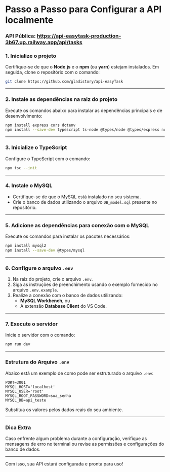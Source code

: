 
# Passo a Passo para Configurar a API localmente

### API Pública: https://api-easytask-production-3b67.up.railway.app/api/tasks

### 1. Inicialize o projeto 
Certifique-se de que o **Node.js** e o **npm** (ou **yarn**) estejam instalados. Em seguida, clone o repositório com o comando:

```bash
git clone https://github.com/gladistory/api-easyTask
```

---

### 2. Instale as dependências na raiz do projeto
Execute os comandos abaixo para instalar as dependências principais e de desenvolvimento:

```bash
npm install express cors dotenv
npm install --save-dev typescript ts-node @types/node @types/express nodemon
```

---

### 3. Inicialize o TypeScript
Configure o TypeScript com o comando:

```bash
npx tsc --init
```

---

### 4. Instale o MySQL
- Certifique-se de que o MySQL está instalado no seu sistema.
- Crie o banco de dados utilizando o arquivo `DB_model.sql` presente no repositório.

---

### 5. Adicione as dependências para conexão com o MySQL
Execute os comandos para instalar os pacotes necessários:

```bash
npm install mysql2
npm install --save-dev @types/mysql
```

---

### 6. Configure o arquivo `.env`
1. Na raiz do projeto, crie o arquivo `.env`.
2. Siga as instruções de preenchimento usando o exemplo fornecido no arquivo `.env.example`.
3. Realize a conexão com o banco de dados utilizando:
   - **MySQL Workbench**, ou
   - A extensão **Database Client** do VS Code.

---

### 7. Execute o servidor
Inicie o servidor com o comando:

```bash
npm run dev
```

---

### Estrutura do Arquivo `.env`
Abaixo está um exemplo de como pode ser estruturado o arquivo `.env`:

```env
PORT=3001
MYSQL_HOST='localhost'
MYSQL_USER='root'
MYSQL_ROOT_PASSWORD=sua_senha
MYSQL_DB=api_teste
```

Substitua os valores pelos dados reais do seu ambiente.

---

### Dica Extra
Caso enfrente algum problema durante a configuração, verifique as mensagens de erro no terminal ou revise as permissões e configurações do banco de dados. 

---

Com isso, sua API estará configurada e pronta para uso!
